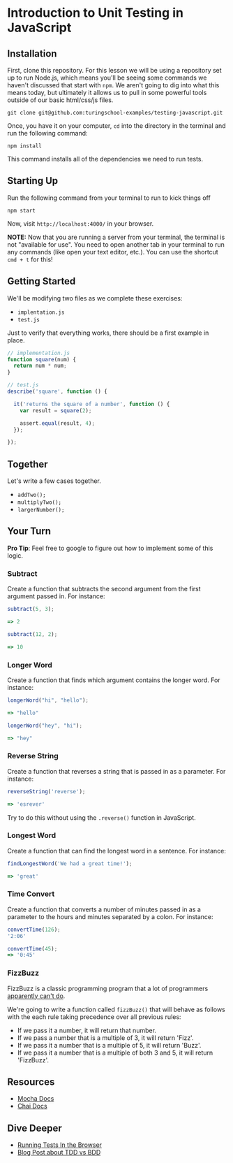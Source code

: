 # Introduction to Unit Testing in JavaScript

## Installation

First, clone this repository. For this lesson we will be using a repository set up to run Node.js, which means you'll be seeing some commands we haven't discussed that start with `npm`. We aren't going to dig into what this means today, but ultimately it allows us to pull in some powerful tools outside of our basic html/css/js files.

```shell
git clone git@github.com:turingschool-examples/testing-javascript.git  
```

 Once, you have it on your computer, `cd` into the directory in the terminal and run the following command:

```shell
npm install
```

This command installs all of the dependencies we need to run tests.

## Starting Up

Run the following command from your terminal to run to kick things off

```
npm start
```

Now, visit `http://localhost:4000/` in your browser.

**NOTE:** Now that you are running a server from your terminal, the terminal is not "available for use". You need to open another tab in your terminal to run any commands (like open your text editor, etc.). You can use the shortcut `cmd + t` for this!

## Getting Started

We'll be modifying two files as we complete these exercises:

- `implentation.js`
- `test.js`

Just to verify that everything works, there should be a first example in place.

```javascript
// implementation.js
function square(num) {
  return num * num;
}
```

```javascript
// test.js
describe('square', function () {

  it('returns the square of a number', function () {
    var result = square(2);

    assert.equal(result, 4);
  });

});
```

## Together

Let's write a few cases together.
- `addTwo();`
- `multiplyTwo();`
- `largerNumber();`

## Your Turn

**Pro Tip**: Feel free to google to figure out how to implement some of this logic.  

### Subtract

Create a function that subtracts the second argument from the first argument passed in. For instance:

```javascript
subtract(5, 3);

=> 2

subtract(12, 2);

=> 10
```

### Longer Word

Create a function that finds which argument contains the longer word. For instance:

```javascript
longerWord("hi", "hello");

=> "hello"

longerWord("hey", "hi");

=> "hey"
```

### Reverse String

Create a function that reverses a string that is passed in as a parameter. For instance:

```javascript
reverseString('reverse');

=> 'esrever'
```

Try to do this without using the `.reverse()` function in JavaScript.

### Longest Word

Create a function that can find the longest word in a sentence. For instance:

```javascript
findLongestWord('We had a great time!');

=> 'great'
```

### Time Convert

Create a function that converts a number of minutes passed in as a parameter to the hours and minutes separated by a colon. For instance:

```javascript
convertTime(126);
'2:06'

convertTime(45);
=> '0:45'
```

### FizzBuzz

FizzBuzz is a classic programming program that a lot of programmers [apparently can't do][atwood].

[atwood]: https://blog.codinghorror.com/why-cant-programmers-program/

We're going to write a function called `fizzBuzz()` that will behave as follows with the each rule taking precedence over all previous rules:

- If we pass it a number, it will return that number.
- If we pass a number that is a multiple of 3, it will return 'Fizz'.
- If we pass it a number that is a multiple of 5, it will return 'Buzz'.
- If we pass it a number that is a multiple of both 3 and 5, it will return 'FizzBuzz'.

## Resources

* [Mocha Docs](https://mochajs.org/)
* [Chai Docs](http://chaijs.com/)  

## Dive Deeper

* [Running Tests In the Browser](http://mochajs.org/#running-mocha-in-the-browser)  
* [Blog Post about TDD vs BDD](http://joshldavis.com/2013/05/27/difference-between-tdd-and-bdd/)
